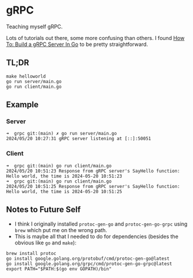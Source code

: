 # gRPC

Teaching myself gRPC.

Lots of tutorials out there, some more confusing than others.  I found [How To: Build a gRPC Server In Go](https://pascalallen.medium.com/how-to-build-a-grpc-server-in-go-943f337c4e05) to be pretty straightforward.

## TL;DR

```
make helloworld
go run server/main.go
go run client/main.go
```

## Example

### Server

```
➜  grpc git:(main) ✗ go run server/main.go
2024/05/20 10:27:31 gRPC server listening at [::]:50051
```

### Client

```
➜  grpc git:(main) go run client/main.go
2024/05/20 10:51:23 Response from gRPC server's SayHello function: Hello world, the time is 2024-05-20 10:51:23
➜  grpc git:(main) go run client/main.go
2024/05/20 10:51:25 Response from gRPC server's SayHello function: Hello world, the time is 2024-05-20 10:51:25
```

## Notes to Future Self

- I think I originally installed `protoc-gen-go` and `protoc-gen-go-grpc` using `brew` which put me on the wrong path.
- This is maybe all that I needed to do for dependencies (besides the obvious like `go` and `make`):
```
brew install protoc
go install google.golang.org/protobuf/cmd/protoc-gen-go@latest
go install google.golang.org/grpc/cmd/protoc-gen-go-grpc@latest
export PATH="$PATH:$(go env GOPATH)/bin"
```


